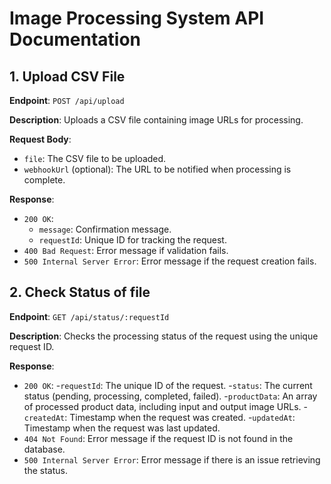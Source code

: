 # Image Processing System API Documentation

## 1. Upload CSV File

**Endpoint**: `POST /api/upload`

**Description**: Uploads a CSV file containing image URLs for processing.

**Request Body**:
- `file`: The CSV file to be uploaded.
- `webhookUrl` (optional): The URL to be notified when processing is complete.

**Response**:
- `200 OK`:
  - `message`: Confirmation message.
  - `requestId`: Unique ID for tracking the request.
- `400 Bad Request`: Error message if validation fails.
- `500 Internal Server Error`: Error message if the request creation fails.


## 2. Check Status of file

**Endpoint**: `GET /api/status/:requestId`

**Description**: Checks the processing status of the request using the unique request ID.

**Response**:
- `200 OK`:
  -`requestId`: The unique ID of the request.
  -`status`: The current status (pending, processing, completed, failed).
  -`productData`: An array of processed product data, including input and output image URLs.
  -`createdAt`: Timestamp when the request was created.
  -`updatedAt`: Timestamp when the request was last updated.
- `404 Not Found`: Error message if the request ID is not found in the database.
- `500 Internal Server Error`: Error message if there is an issue retrieving the status.


